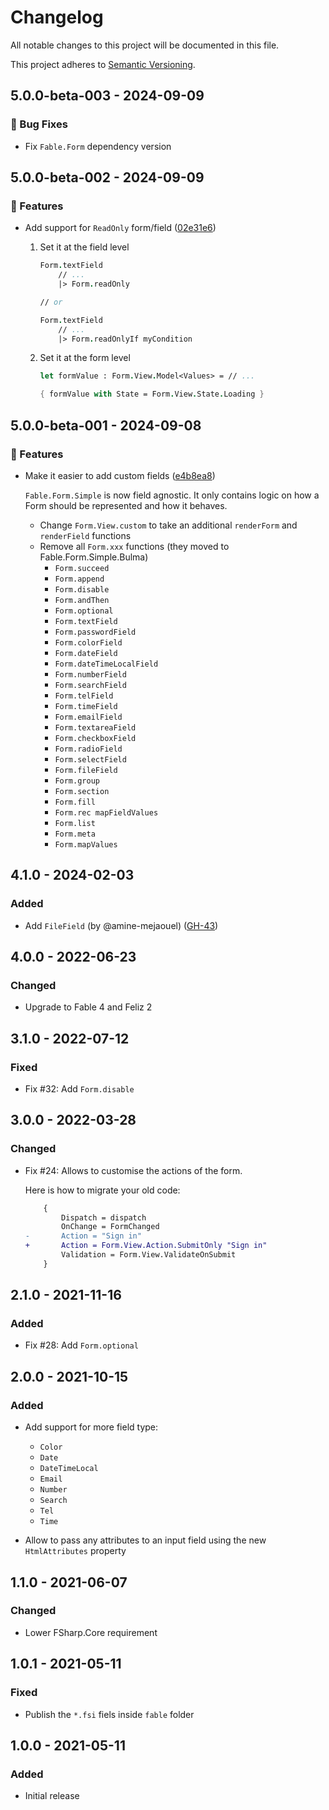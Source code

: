 # Changelog

All notable changes to this project will be documented in this file.

This project adheres to [Semantic Versioning](https://semver.org/spec/v2.0.0.html).

<!-- EasyBuild: START -->
<!-- last_commit_released: 02e31e6fa32f3722da8868ae0b18d34fa1ea68f7 -->
<!-- EasyBuild: END -->

## 5.0.0-beta-003 - 2024-09-09

### 🐞 Bug Fixes

* Fix `Fable.Form` dependency version

## 5.0.0-beta-002 - 2024-09-09

### 🚀 Features

* Add support for `ReadOnly` form/field ([02e31e6](https://github.com/glutinum-org/cli/commit/02e31e6fa32f3722da8868ae0b18d34fa1ea68f7))

    1. Set it at the field level

        ```fsharp
        Form.textField
            // ...
            |> Form.readOnly

        // or

        Form.textField
            // ...
            |> Form.readOnlyIf myCondition
        ```

    2. Set it at the form level

        ```fsharp
        let formValue : Form.View.Model<Values> = // ...

        { formValue with State = Form.View.State.Loading }
        ```

## 5.0.0-beta-001 - 2024-09-08

### 🚀 Features

* Make it easier to add custom fields ([e4b8ea8](https://github.com/glutinum-org/cli/commit/e4b8ea8bb4b814c932a9ad3996cd0f554435373c))

    `Fable.Form.Simple` is now field agnostic. It only contains logic on how a Form should be represented and how it behaves.

    * Change `Form.View.custom` to take an additional `renderForm` and `renderField` functions
    * Remove all `Form.xxx` functions (they moved to Fable.Form.Simple.Bulma)
        * `Form.succeed`
        * `Form.append`
        * `Form.disable`
        * `Form.andThen`
        * `Form.optional`
        * `Form.textField`
        * `Form.passwordField`
        * `Form.colorField`
        * `Form.dateField`
        * `Form.dateTimeLocalField`
        * `Form.numberField`
        * `Form.searchField`
        * `Form.telField`
        * `Form.timeField`
        * `Form.emailField`
        * `Form.textareaField`
        * `Form.checkboxField`
        * `Form.radioField`
        * `Form.selectField`
        * `Form.fileField`
        * `Form.group`
        * `Form.section`
        * `Form.fill`
        * `Form.rec mapFieldValues`
        * `Form.list`
        * `Form.meta`
        * `Form.mapValues`

## 4.1.0 - 2024-02-03

### Added

* Add `FileField` (by @amine-mejaouel) ([GH-43](https://github.com/MangelMaxime/Fable.Form/pull/43))

## 4.0.0 - 2022-06-23

### Changed

* Upgrade to Fable 4 and Feliz 2

## 3.1.0 - 2022-07-12

### Fixed

* Fix #32: Add `Form.disable`

## 3.0.0 - 2022-03-28

### Changed

* Fix #24: Allows to customise the actions of the form.

    Here is how to migrate your old code:

    ```diff
        {
            Dispatch = dispatch
            OnChange = FormChanged
    -       Action = "Sign in"
    +       Action = Form.View.Action.SubmitOnly "Sign in"
            Validation = Form.View.ValidateOnSubmit
        }
    ```

## 2.1.0 - 2021-11-16

### Added

* Fix #28: Add `Form.optional`

## 2.0.0 - 2021-10-15

### Added

* Add support for more field type:
    * `Color`
    * `Date`
    * `DateTimeLocal`
    * `Email`
    * `Number`
    * `Search`
    * `Tel`
    * `Time`

* Allow to pass any attributes to an input field using the new `HtmlAttributes` property

## 1.1.0 - 2021-06-07

### Changed

* Lower FSharp.Core requirement

## 1.0.1 - 2021-05-11

### Fixed

* Publish the `*.fsi` fiels inside `fable` folder

## 1.0.0 - 2021-05-11

### Added

* Initial release
